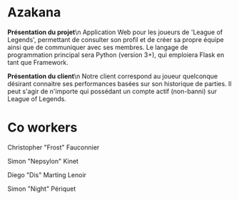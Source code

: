 # Azakana
**Présentation du projet**\n
Application Web pour les joueurs de 'League of Legends', permettant de consulter son profil et de créer sa propre équipe ainsi que 
de communiquer avec ses membres. Le langage de programmation principal sera Python (version 3+), qui emploiera Flask en tant que Framework.

**Présentation du client**\n
Notre client correspond au joueur quelconque désirant connaitre ses performances basées sur son historique de parties. 
Il peut s'agir de n'importe qui possédant un compte actif (non-banni) sur League of Legends.

# Co workers
Christopher "Frost" Fauconnier

Simon "Nepsylon" Kinet

Diego "Dis" Marting Lenoir

Simon "Night" Périquet

